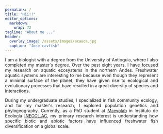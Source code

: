 ```yaml
---
permalink: /
title: "Hii!!"
editor_options: 
  markdown: 
    wrap: 72
tagline: "About me ..."
header:
  overlay_image: /assets/images/acauca.jpg
  caption: "Jose cavfish"
---
```


<div style="text-align: justify"> 
I am a biologist with a degree from the University of Antioquia,
where I also completed my master's degree. Over the past eight years, I
have focused my research on aquatic ecosystems in the northern Andes.
Freshwater aquatic systems are interesting to me because even though
they represent a minimal surface of the planet, they have given rise to
ecological and evolutionary processes that have resulted in a great
diversity of species and interactions.

During my undergraduate studies, I specialized in fish community
ecology, and for my master's research, I explored population
genetics and phylogeography. Currently, as a PhD student at
<a href="https://maevolab.mx/" target="_blank">Maevolab</a> in Instituto de Ecología 
<a href="https://www.inecol.mx/" target="_blank">INECOL.AC</a>,
my primary research interest is understanding how specific
biotic and abiotic factors have influenced
freshwater fish diversification on a global scale.
</div>